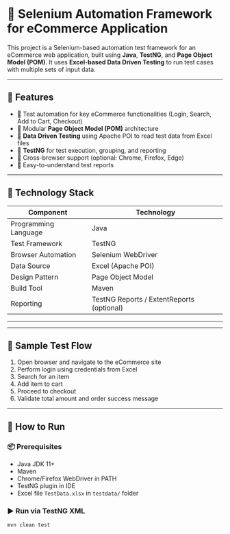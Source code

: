 # 🛒 Selenium Automation Framework for eCommerce Application

This project is a Selenium-based automation test framework for an eCommerce web application, built using **Java**, **TestNG**, and **Page Object Model (POM)**. It uses **Excel-based Data Driven Testing** to run test cases with multiple sets of input data.

---

## 📌 Features

- 🔹 Test automation for key eCommerce functionalities (Login, Search, Add to Cart, Checkout)
- 🔹 Modular **Page Object Model (POM)** architecture
- 🔹 **Data Driven Testing** using Apache POI to read test data from Excel files
- 🔹 **TestNG** for test execution, grouping, and reporting
- 🔹 Cross-browser support (optional: Chrome, Firefox, Edge)
- 🔹 Easy-to-understand test reports

---

## 🧱 Technology Stack

| Component            | Technology          |
|----------------------|---------------------|
| Programming Language | Java                |
| Test Framework       | TestNG              |
| Browser Automation   | Selenium WebDriver  |
| Data Source          | Excel (Apache POI)  |
| Design Pattern       | Page Object Model   |
| Build Tool           | Maven               |
| Reporting            | TestNG Reports / ExtentReports (optional) |

---


---

## 🧪 Sample Test Flow

1. Open browser and navigate to the eCommerce site
2. Perform login using credentials from Excel
3. Search for an item
4. Add item to cart
5. Proceed to checkout
6. Validate total amount and order success message

---

## 🚀 How to Run

### 📦 Prerequisites
- Java JDK 11+
- Maven
- Chrome/Firefox WebDriver in PATH
- TestNG plugin in IDE
- Excel file `TestData.xlsx` in `testdata/` folder

### ▶️ Run via TestNG XML
```bash
mvn clean test

